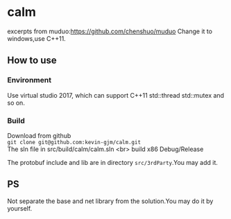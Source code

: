 # calm
excerpts from muduo:https://github.com/chenshuo/muduo
Change it to windows,use C++11.
## How to use
### Environment
Use virtual studio 2017, which can support C++11 std::thread std::mutex and so on.
### Build
Download from github<br/>
`git clone git@github.com:kevin-gjm/calm.git`<br/>
The sln file in src/build/calm/calm.sln <br\>
build x86 Debug/Release<br/>

The protobuf include and lib are in directory  `src/3rdParty`.You may add it.

## PS
Not separate the base and net library from the solution.You may do it by yourself.
